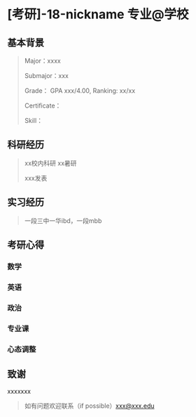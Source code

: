 # [考研]-18-nickname 专业@学校

## 基本背景

> Major：xxxx
>
> Submajor：xxx
>
> Grade： GPA xxx/4.00, Ranking: xx/xx
>
> Certificate：
>
> Skill：

## 科研经历

> xx校内科研 xx暑研
>
> xxx发表

## 实习经历

> 一段三中一华ibd，一段mbb

## 考研心得

### 数学



### 英语



### 政治



### 专业课



### 心态调整



## 致谢

xxxxxxx

> 如有问题欢迎联系（if possible）xxx@xxx.edu